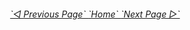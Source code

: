 <div align="center">

 <img src="">



  <a href=""></a>



  <h6>
<a href=""> `◁ Previous Page` </a><a href=""> `Home` </a><a href=""> `Next Page ▷` </a>

  </h6>
</div>
